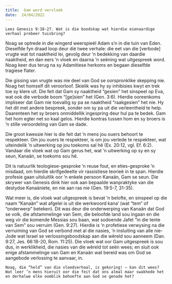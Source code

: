 ```yaml
---
title:  Gam word vervloek
date:  24/04/2022
---
```


`Lees Genesis 9:18-27. Wat is die boodskap wat hierdie eienaardige verhaal probeer tuisbring?`

Noag se optrede in die wingerd weerspieël Adam s’n in die tuin van Eden. Dieselfde fyn draad loop deur dié twee verhale: die eet van die [verbode] vrugte wat tot naaktheid lei, gevolg deur ’n bedekking van daardie naaktheid, en dan eers ’n vloek en daarna ’n seëning wat uitgespreek word. Noag keer dus terug na sy Adamitiese herkoms en begaan dieselfde tragiese flater.

Die gissing van vrugte was nie deel van God se oorspronklike skepping nie. Noag het homself dit veroorloof. Skielik was hy sy inhibisies kwyt en trek toe sy klere uit. Die feit dat Gam sy naaktheid “gesien” het sinspeel op Eva, wat ook die verbode boom “[ge]sien” het (Gen. 3:6). Hierdie ooreenkoms impliseer dat Gam nie toevallig sy pa se naaktheid “raakgesien” het nie. Hy het dit met andere bespreek, sonder om sy pa uit die verleentheid te help. Daarenteen het sy broers onmiddellik ingespring deur hul pa te bedek. Gam het hom egter net so kaal gelos. Hierdie kontras tussen hom en sy broers is ’n stille veroordeling van Gam se dade.

Die groot kwessie hier is die feit dat ’n mens jou ouers behoort te respekteer. Om jou ouers te respekteer, is om jou verlede te respekteer, wat uiteindelik ’n uitwerking op jou toekoms sal hê (Ex. 20:12, vgl. Ef. 6:2). Vandaar die vloek wat op Gam gerus het, wat ’n uitwerking op sy en sy seun, Kanaän, se toekoms sou hê.

Dit is natuurlik teologiese-gesproke ’n reuse fout, en eties-gesproke ’n misdaad, om hierdie skrifgedeelte vir rassistiese teorieë in te span. Hierdie profesie gaan uitsluitlik oor ’n enkele persoon Kanaän, Gam se seun. Die skrywer van Genesis dink hier ook aan bepaalde wanpraktyke van die destydse Kanaäniete, en nie aan ras nie (Gen. 19:5-7, 31-35).

Wat meer is, die vloek wat uitgespreek is bevat ’n belofte, en sinspeel op die naam “Kanaän” wat afgelei is uit die werkwoord kana‘ (wat “tem” of “onderwerp” beteken). Dit was deur die onderwerping van Kanaän dat God se volk, die afstammelinge van Sem, die beloofde land sou ingaan en die weg vir die komende Messias sou baan, wat sodoende Jafet “in die tente van Sem” sou verruim (Gen. 9:27). Hierdie is ’n profetiese verwysing na die verruiming van God se verbond met al die nasies, ’n insluiting van alle nie-Jode wat Israel se verlossingsboodskap aan die wêreld sou aanneem (Dan. 9:27, Jes. 66:18-20, Rom. 11:25). Die vloek wat oor Gam uitgespreek is sou dus, in werklikheid, die nasies van die wêreld tot seën wees; en sluit ook enige afstammelinge van Gam en Kanaän wat bereid was om God se aangebode verlossing te aanvaar, in.

`Noag, die “held” van die vloedverhaal, is gekoring! – kan dit wees? Wat leer ’n mens hieruit oor die feit dat ons almal maar swakhede het en derhalwe elke oomblik behoefte aan God se genade het?`